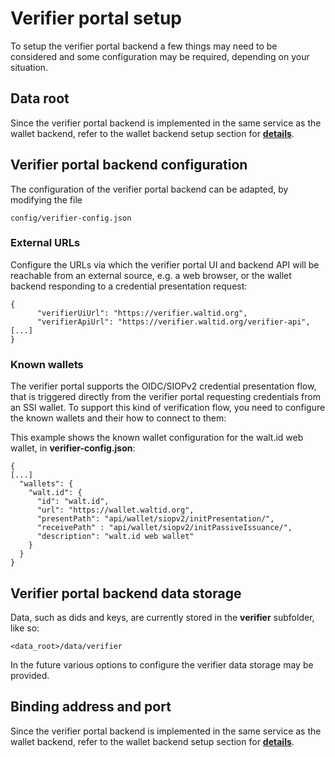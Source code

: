 # Verifier portal setup

To setup the verifier portal backend a few things may need to be considered and some configuration may be required, depending on your situation.

## Data root

Since the verifier portal backend is implemented in the same service as the wallet backend, refer to the wallet backend setup section for [**details**](../configuration-and-setup/wallet-backend-setup.md#data-root).

## Verifier portal backend configuration

The configuration of the verifier portal backend can be adapted, by modifying the file 

`config/verifier-config.json`

### External URLs

Configure the URLs via which the verifier portal UI and backend API will be reachable from an external source, e.g. a web browser, or the wallet backend responding to a credential presentation request:

```
{
      "verifierUiUrl": "https://verifier.waltid.org",
      "verifierApiUrl": "https://verifier.waltid.org/verifier-api",
[...]
}
```

### Known wallets

The verifier portal supports the OIDC/SIOPv2 credential presentation flow, that is triggered directly from the verifier portal requesting credentials from an SSI wallet. To support this kind of verification flow, you need to configure the known wallets and their how to connect to them:

This example shows the known wallet configuration for the walt.id web wallet, in **verifier-config.json**:

```
{
[...]
  "wallets": {
    "walt.id": {
      "id": "walt.id",
      "url": "https://wallet.waltid.org",
      "presentPath": "api/wallet/siopv2/initPresentation/",
      "receivePath" : "api/wallet/siopv2/initPassiveIssuance/",
      "description": "walt.id web wallet"
    }
  }
}
```

## Verifier portal backend data storage

Data, such as dids and keys, are currently stored in the **verifier** subfolder, like so:

`<data_root>/data/verifier`

In the future various options to configure the verifier data storage may be provided.

## Binding address and port

Since the verifier portal backend is implemented in the same service as the wallet backend, refer to the wallet backend setup section for [**details**](../configuration-and-setup/wallet-backend-setup.md#binding-address-and-port).